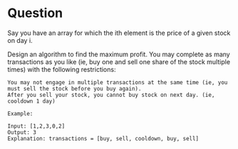 <h1>Question</h1>

Say you have an array for which the ith element is the price of a given stock on day i.

Design an algorithm to find the maximum profit. You may complete as many transactions as you like (ie, buy one and sell one share of the stock multiple times) with the following restrictions:

    You may not engage in multiple transactions at the same time (ie, you must sell the stock before you buy again).
    After you sell your stock, you cannot buy stock on next day. (ie, cooldown 1 day)
```
Example:

Input: [1,2,3,0,2]
Output: 3 
Explanation: transactions = [buy, sell, cooldown, buy, sell]
```
